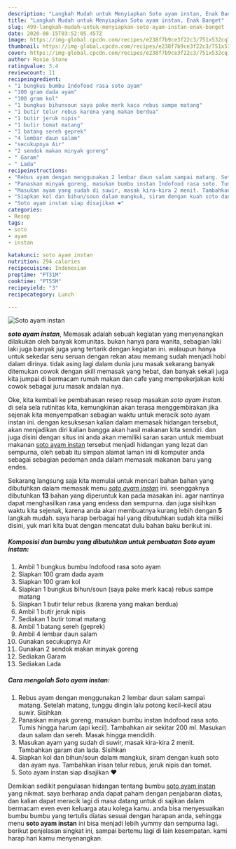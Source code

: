 ```yaml
---
description: "Langkah Mudah untuk Menyiapkan Soto ayam instan, Enak Banget"
title: "Langkah Mudah untuk Menyiapkan Soto ayam instan, Enak Banget"
slug: 499-langkah-mudah-untuk-menyiapkan-soto-ayam-instan-enak-banget
date: 2020-08-15T03:52:05.457Z
image: https://img-global.cpcdn.com/recipes/e238f7b9ce3f22c3/751x532cq70/soto-ayam-instan-foto-resep-utama.jpg
thumbnail: https://img-global.cpcdn.com/recipes/e238f7b9ce3f22c3/751x532cq70/soto-ayam-instan-foto-resep-utama.jpg
cover: https://img-global.cpcdn.com/recipes/e238f7b9ce3f22c3/751x532cq70/soto-ayam-instan-foto-resep-utama.jpg
author: Rosie Stone
ratingvalue: 3.4
reviewcount: 11
recipeingredient:
- "1 bungkus bumbu Indofood rasa soto ayam"
- "100 gram dada ayam"
- "100 gram kol"
- "1 bungkus bihunsoun saya pake merk kaca rebus sampe matang"
- "1 butir telur rebus karena yang makan berdua"
- "1 butir jeruk nipis"
- "1 butir tomat matang"
- "1 batang sereh geprek"
- "4 lembar daun salam"
- "secukupnya Air"
- "2 sendok makan minyak goreng"
- " Garam"
- " Lada"
recipeinstructions:
- "Rebus ayam dengan menggunakan 2 lembar daun salam sampai matang. Setelah matang, tunggu dingin lalu potong kecil-kecil atau suwir. Sisihkan"
- "Panaskan minyak goreng, masukan bumbu instan Indofood rasa soto. Tumis hingga harum (api kecil). Tambahkan air sekitar 200 ml. Masukan daun salam dan sereh. Masak hingga mendidih."
- "Masukan ayam yang sudah di suwir, masak kira-kira 2 menit. Tambahkan garam dan lada. Sisihkan"
- "Siapkan kol dan bihun/soun dalam mangkuk, siram dengan kuah soto dan ayam nya. Tambahkan irisan telur rebus, jeruk nipis dan tomat."
- "Soto ayam instan siap disajikan ❤"
categories:
- Resep
tags:
- soto
- ayam
- instan

katakunci: soto ayam instan 
nutrition: 294 calories
recipecuisine: Indonesian
preptime: "PT31M"
cooktime: "PT55M"
recipeyield: "3"
recipecategory: Lunch

---
```



![Soto ayam instan](https://img-global.cpcdn.com/recipes/e238f7b9ce3f22c3/751x532cq70/soto-ayam-instan-foto-resep-utama.jpg)

<b><i>soto ayam instan</i></b>, Memasak adalah sebuah kegiatan yang menyenangkan dilakukan oleh banyak komunitas. bukan hanya para wanita, sebagian laki laki juga banyak juga yang tertarik dengan kegiatan ini. walaupun hanya untuk sekedar seru seruan dengan rekan atau memang sudah menjadi hobi dalam dirinya. tidak asing lagi dalam dunia juru masak sekarang banyak ditemukan cowok dengan skill memasak yang hebat, dan banyak sekali juga kita jumpai di bermacam rumah makan dan cafe yang mempekerjakan koki cowok sebagai juru masak andalan nya.



Oke, kita kembali ke pembahasan resep resep masakan <i>soto ayam instan</i>. di sela sela rutinitas kita, kemungkinan akan terasa menggembirakan jika sejenak kita menyempatkan sebagian waktu untuk meracik soto ayam instan ini. dengan kesuksesan kalian dalam memasak hidangan tersebut, akan menjadikan diri kalian bangga akan hasil makanan kita sendiri. dan juga disini dengan situs ini anda akan memiliki saran saran untuk membuat makanan <u>soto ayam instan</u> tersebut menjadi hidangan yang lezat dan sempurna, oleh sebab itu simpan alamat laman ini di komputer anda sebagai sebagian pedoman anda dalam memasak makanan baru yang endes.


Sekarang langsung saja kita memulai untuk mencari bahan bahan yang dibutuhkan dalam memasak menu <u><i>soto ayam instan</i></u> ini. seenggaknya dibutuhkan <b>13</b> bahan yang diperuntuk kan pada masakan ini. agar nantinya dapat menghasilkan rasa yang endess dan sempurna. dan juga sisihkan waktu kita sejenak, karena anda akan membuatnya kurang lebih dengan <b>5</b> langkah mudah. saya harap berbagai hal yang dibutuhkan sudah kita miliki disini, yuk mari kita buat dengan mencatat dulu bahan baku berikut ini.

<!--inarticleads1-->

##### Komposisi dan bumbu yang dibutuhkan untuk pembuatan Soto ayam instan:

1. Ambil 1 bungkus bumbu Indofood rasa soto ayam
1. Siapkan 100 gram dada ayam
1. Siapkan 100 gram kol
1. Siapkan 1 bungkus bihun/soun (saya pake merk kaca) rebus sampe matang
1. Siapkan 1 butir telur rebus (karena yang makan berdua)
1. Ambil 1 butir jeruk nipis
1. Sediakan 1 butir tomat matang
1. Ambil 1 batang sereh (geprek)
1. Ambil 4 lembar daun salam
1. Gunakan secukupnya Air
1. Gunakan 2 sendok makan minyak goreng
1. Sediakan  Garam
1. Sediakan  Lada




<!--inarticleads2-->

##### Cara mengolah Soto ayam instan:

1. Rebus ayam dengan menggunakan 2 lembar daun salam sampai matang. Setelah matang, tunggu dingin lalu potong kecil-kecil atau suwir. Sisihkan
1. Panaskan minyak goreng, masukan bumbu instan Indofood rasa soto. Tumis hingga harum (api kecil). Tambahkan air sekitar 200 ml. Masukan daun salam dan sereh. Masak hingga mendidih.
1. Masukan ayam yang sudah di suwir, masak kira-kira 2 menit. Tambahkan garam dan lada. Sisihkan
1. Siapkan kol dan bihun/soun dalam mangkuk, siram dengan kuah soto dan ayam nya. Tambahkan irisan telur rebus, jeruk nipis dan tomat.
1. Soto ayam instan siap disajikan ❤




Demikian sedikit pengulasan hidangan tentang bumbu <u>soto ayam instan</u> yang nikmat. saya berharap anda dapat paham dengan penjabaran diatas, dan kalian dapat meracik lagi di masa datang untuk di sajikan dalam bermacam even even keluarga atau kolega kamu. anda bisa menyesuaikan bumbu bumbu yang tertulis diatas sesuai dengan harapan anda, sehingga menu <b>soto ayam instan</b> ini bisa menjadi lebih yummy dan sempurna lagi. berikut penjelasan singkat ini, sampai bertemu lagi di lain kesempatan. kami harap hari kamu menyenangkan.
